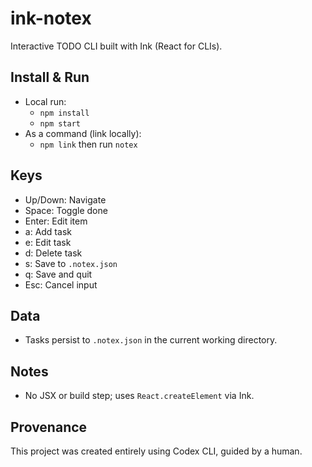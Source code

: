 # ink-notex

Interactive TODO CLI built with Ink (React for CLIs).

## Install & Run

- Local run:
  - `npm install`
  - `npm start`
- As a command (link locally):
  - `npm link` then run `notex`

## Keys

- Up/Down: Navigate
- Space: Toggle done
- Enter: Edit item
- a: Add task
- e: Edit task
- d: Delete task
- s: Save to `.notex.json`
- q: Save and quit
- Esc: Cancel input

## Data

- Tasks persist to `.notex.json` in the current working directory.

## Notes

- No JSX or build step; uses `React.createElement` via Ink.

## Provenance

This project was created entirely using Codex CLI, guided by a human.
